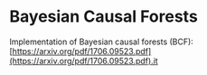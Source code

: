 # Bayesian Causal Forests

Implementation of Bayesian causal forests (BCF): [https://arxiv.org/pdf/1706.09523.pdf](https://arxiv.org/pdf/1706.09523.pdf).it 

